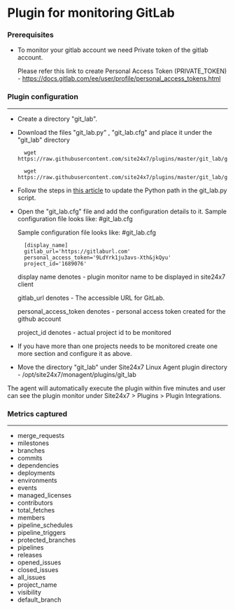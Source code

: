 # Plugin for monitoring GitLab

### Prerequisites
* To monitor your gitlab account we need Private token of the gitlab account.
	
	Please refer this link to create Personal Access Token (PRIVATE_TOKEN) - https://docs.gitlab.com/ee/user/profile/personal_access_tokens.html

### Plugin configuration
---

* Create a directory "git_lab".

* Download the files "git_lab.py" , "git_lab.cfg" and place it under the "git_lab" directory

		wget https://raw.githubusercontent.com/site24x7/plugins/master/git_lab/git_lab.py

		wget https://raw.githubusercontent.com/site24x7/plugins/master/git_lab/git_lab.cfg
  
- Follow the steps in [this article](https://support.site24x7.com/portal/en/kb/articles/updating-python-path-in-a-plugin-script-for-linux-servers) to update the Python path in the git_lab.py script.

* Open the "git_lab.cfg" file and add the configuration details to it. Sample configuration file looks like: #git_lab.cfg
	
	Sample configuration file looks like:
	#git_lab.cfg
	
		[display_name]
		gitlab_url='https://gitlaburl.com'
		personal_access_token='9LdYrk1ju3avs-Xth&jkQyu'
		project_id='1689076'

	display name denotes - plugin monitor name to be displayed in site24x7 client

	gitlab_url denotes - The accessible URL for GitLab.
	
	personal_access_token denotes - personal access token created for the github account
	
	project_id denotes - actual project id to be monitored

* If you have more than one projects needs to be monitored create one more section and configure it as above.

* Move the directory "git_lab" under Site24x7 Linux Agent plugin directory - /opt/site24x7/monagent/plugins/git_lab

The agent will automatically execute the plugin within five minutes and user can see the plugin monitor under Site24x7 > Plugins > Plugin Integrations.


### Metrics captured
---
* merge_requests
* milestones
* branches
* commits
* dependencies
* deployments
* environments
* events
* managed_licenses
* contributors
* total_fetches
* members
* pipeline_schedules
* pipeline_triggers
* protected_branches
* pipelines
* releases
* opened_issues
* closed_issues
* all_issues
* project_name
* visibility
* default_branch
